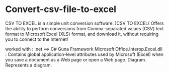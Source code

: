 # Convert-csv-file-to-excel
CSV TO EXCEL 
is a simple unit conversion software.
)CSV TO EXCEL( 
Offers the ability to perform conversions from Comma-separated values (CSV) text format to Microsoft Excel (XLS) format, and download it, without requiring you to connect to the Internet!

worked with :
.net ==> C# 
Guna Framework
Microsoft.Office.Interop.Excel.dll : Contains global application-level attributes used by Microsoft (Excel) when you save a document as a Web page or open a Web page. Diagram. Represents a diagram.
